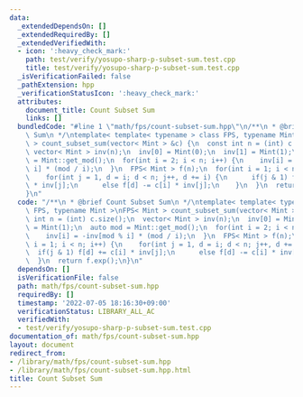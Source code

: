 ```yaml
---
data:
  _extendedDependsOn: []
  _extendedRequiredBy: []
  _extendedVerifiedWith:
  - icon: ':heavy_check_mark:'
    path: test/verify/yosupo-sharp-p-subset-sum.test.cpp
    title: test/verify/yosupo-sharp-p-subset-sum.test.cpp
  _isVerificationFailed: false
  _pathExtension: hpp
  _verificationStatusIcon: ':heavy_check_mark:'
  attributes:
    document_title: Count Subset Sum
    links: []
  bundledCode: "#line 1 \"math/fps/count-subset-sum.hpp\"\n/**\n * @brief Count Subset\
    \ Sum\n */\ntemplate< template< typename > class FPS, typename Mint >\nFPS< Mint\
    \ > count_subset_sum(vector< Mint > &c) {\n  const int n = (int) c.size();\n \
    \ vector< Mint > inv(n);\n  inv[0] = Mint(0);\n  inv[1] = Mint(1);\n  auto mod\
    \ = Mint::get_mod();\n  for(int i = 2; i < n; i++) {\n    inv[i] = -inv[mod %\
    \ i] * (mod / i);\n  }\n  FPS< Mint > f(n);\n  for(int i = 1; i < n; i++) {\n\
    \    for(int j = 1, d = i; d < n; j++, d += i) {\n      if(j & 1) f[d] += c[i]\
    \ * inv[j];\n      else f[d] -= c[i] * inv[j];\n    }\n  }\n  return f.exp();\n\
    }\n"
  code: "/**\n * @brief Count Subset Sum\n */\ntemplate< template< typename > class\
    \ FPS, typename Mint >\nFPS< Mint > count_subset_sum(vector< Mint > &c) {\n  const\
    \ int n = (int) c.size();\n  vector< Mint > inv(n);\n  inv[0] = Mint(0);\n  inv[1]\
    \ = Mint(1);\n  auto mod = Mint::get_mod();\n  for(int i = 2; i < n; i++) {\n\
    \    inv[i] = -inv[mod % i] * (mod / i);\n  }\n  FPS< Mint > f(n);\n  for(int\
    \ i = 1; i < n; i++) {\n    for(int j = 1, d = i; d < n; j++, d += i) {\n    \
    \  if(j & 1) f[d] += c[i] * inv[j];\n      else f[d] -= c[i] * inv[j];\n    }\n\
    \  }\n  return f.exp();\n}\n"
  dependsOn: []
  isVerificationFile: false
  path: math/fps/count-subset-sum.hpp
  requiredBy: []
  timestamp: '2022-07-05 18:16:30+09:00'
  verificationStatus: LIBRARY_ALL_AC
  verifiedWith:
  - test/verify/yosupo-sharp-p-subset-sum.test.cpp
documentation_of: math/fps/count-subset-sum.hpp
layout: document
redirect_from:
- /library/math/fps/count-subset-sum.hpp
- /library/math/fps/count-subset-sum.hpp.html
title: Count Subset Sum
---
```

